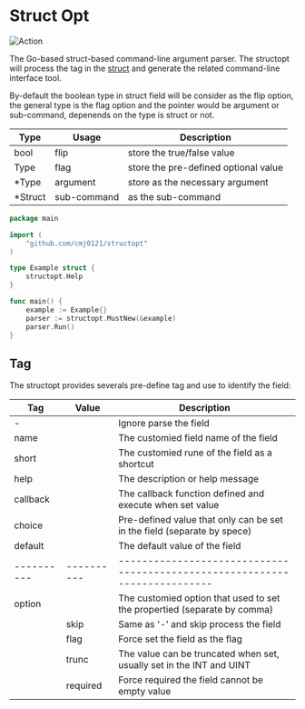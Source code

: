 # Struct Opt #

![Action](https://github.com/cmj0121/structopt/workflows/pipeline/badge.svg)

The Go-based struct-based command-line argument parser. The structopt will process
the tag in the [struct][0] and generate the related command-line interface tool.

By-default the boolean type in struct field will be consider as the flip option,
the general type is the flag option and the pointer would be argument or sub-command,
depenends on the type is struct or not.

| Type       | Usage       | Description                          |
|------------|-------------|--------------------------------------|
| bool       | flip        | store the true/false value           |
| Type       | flag        | store the pre-defined optional value |
| \*Type     | argument    | store as the necessary argument      |
| \*Struct   | sub-command | as the sub-command                   |


```go
package main

import (
	"github.com/cmj0121/structopt"
)

type Example struct {
	structopt.Help
}

func main() {
	example := Example{}
	parser := structopt.MustNew(&example)
	parser.Run()
}
```

## Tag ##
The structopt provides severals pre-define tag and use to identify the field:

| Tag      | Value    | Description                                                              |
|----------|----------|--------------------------------------------------------------------------|
| -        |          | Ignore parse the field                                                   |
| name     |          | The customied field name of the field                                    |
| short    |          | The customied rune of the field as a shortcut                            |
| help     |          | The description or help message                                          |
| callback |          | The callback function defined and execute when set value                 |
| choice   |          | Pre-defined value that only can be set in the field (separate by spece)  |
| default  |          | The default value of the field                                           |
|----------|----------|--------------------------------------------------------------------------|
| option   |          | The customied option that used to set the propertied (separate by comma) |
|          | skip     | Same as '-' and skip process the field                                   |
|          | flag     | Force set the field as the flag                                          |
|          | trunc    | The value can be truncated when set, usually set in the INT and UINT     |
|          | required | Force required the field cannot be empty value                           |

[0]: https://golang.org/ref/spec#Struct_types

